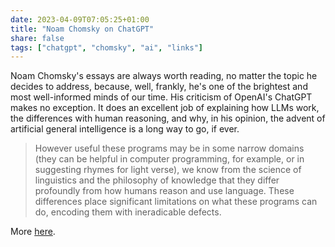 ```yaml
---
date: 2023-04-09T07:05:25+01:00
title: "Noam Chomsky on ChatGPT"
share: false
tags: ["chatgpt", "chomsky", "ai", "links"]
---
```

Noam Chomsky's essays are always worth reading, no matter the topic he decides to address, because, well, frankly, he's
one of the brightest and most well-informed minds of our time. His criticism of OpenAI's ChatGPT makes no exception. It
does an excellent job of explaining how LLMs work, the differences with human reasoning, and why, in his opinion, the
advent of artificial general intelligence is a long way to go, if ever.

> However useful these programs may be in some narrow domains (they can be helpful in computer programming, for
> example, or in suggesting rhymes for light verse), we know from the science of linguistics and the philosophy of
> knowledge that they differ profoundly from how humans reason and use language. These differences place significant
> limitations on what these programs can do, encoding them with ineradicable defects. 

More [here](https://archive.is/AgWkn).

